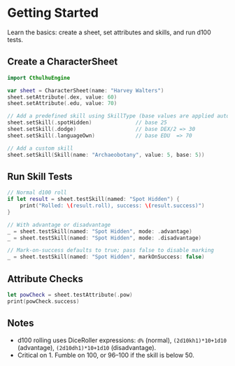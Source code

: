 # Getting Started

Learn the basics: create a sheet, set attributes and skills, and run d100 tests.

## Create a CharacterSheet

```swift
import CthulhuEngine

var sheet = CharacterSheet(name: "Harvey Walters")
sheet.setAttribute(.dex, value: 60)
sheet.setAttribute(.edu, value: 70)

// Add a predefined skill using SkillType (base values are applied automatically)
sheet.setSkill(.spotHidden)              // base 25
sheet.setSkill(.dodge)                   // base DEX/2 => 30
sheet.setSkill(.languageOwn)             // base EDU  => 70

// Add a custom skill
sheet.setSkill(Skill(name: "Archaeobotany", value: 5, base: 5))
```

## Run Skill Tests

```swift
// Normal d100 roll
if let result = sheet.testSkill(named: "Spot Hidden") {
    print("Rolled: \(result.roll), success: \(result.success)")
}

// With advantage or disadvantage
_ = sheet.testSkill(named: "Spot Hidden", mode: .advantage)
_ = sheet.testSkill(named: "Spot Hidden", mode: .disadvantage)

// Mark-on-success defaults to true; pass false to disable marking
_ = sheet.testSkill(named: "Spot Hidden", markOnSuccess: false)
```

## Attribute Checks

```swift
let powCheck = sheet.testAttribute(.pow)
print(powCheck.success)
```

## Notes

- d100 rolling uses DiceRoller expressions: `d%` (normal), `(2d10kh1)*10+1d10` (advantage), `(2d10dh1)*10+1d10` (disadvantage).
- Critical on 1. Fumble on 100, or 96–100 if the skill is below 50.

